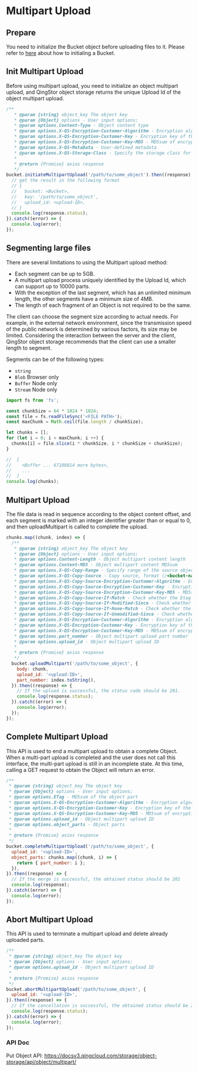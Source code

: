 # Multipart Upload

## Prepare

You need to initialize the Bucket object before uploading files to it. Please refer to [here](./initialize_config_and_qingstor.md) about how to initialing a Bucket.


## Init Multipart Upload

Before using multipart upload, you need to initialize an object multipart upload, and QingStor object storage returns the unique Upload Id of the object multipart upload.

```javascript
/**
   * @param {string} object_key The object key
   * @param {Object} options - User input options;
   * @param options.Content-Type - Object content type
   * @param options.X-QS-Encryption-Customer-Algorithm - Encryption algorithm of the object
   * @param options.X-QS-Encryption-Customer-Key - Encryption key of the object
   * @param options.X-QS-Encryption-Customer-Key-MD5 - MD5sum of encryption key
   * @param options.X-QS-MetaData - User-defined metadata
   * @param options.X-QS-Storage-Class - Specify the storage class for object
   *
   * @return {Promise} axios response
   */
bucket.initiateMultipartUpload('/path/to/some_object').then((response) => {
  // get the result in the following format
  // {
  //   bucket: <Bucket>,
  //   key: '/path/to/some_object',
  //   upload_id: <upload-ID>,
  // }
  console.log(response.status);
}).catch((error) => {
  console.log(error);
});
```


## Segmenting large files

There are several limitations to using the Multipart upload method:

- Each segment can be up to 5GB.
- A multipart upload process uniquely identified by the Upload Id, which can support up to 10000 parts.
- With the exception of the last segment, which has an unlimited minimum length, the other segments have a minimum size of 4MB.
- The length of each fragment of an Object is not required to be the same.

The client can choose the segment size according to actual needs. For example, in the external network environment, since the transmission speed of the public network is determined by various factors, its size may be limited. Considering the interaction between the server and the client, QingStor object storage recommends that the client can use a smaller length to segment.

Segments can be of the following types:

- `string`
- `Blob` Browser only
- `Buffer` Node only
- `Stream` Node only

```javascript
import fs from 'fs';

const chunkSize = 64 * 1024 * 1024;
const file = fs.readFileSync('<FILE PATH>');
const maxChunk = Math.ceil(file.length / chunkSize);

let chunks = [];
for (let i = 0; i < maxChunk; i ++) {
  chunks[i] = file.slice(i * chunkSize, i * chunkSize + chunkSize);
}

//  [
//    <Buffer ... 67108814 more bytes>,
//    ...
//  ]
console.log(chunks);
```


## Multipart Upload

The file data is read in sequence according to the object content offset, and each segment is marked with an integer identifier greater than or equal to 0, and then uploadMultipart is called to complete the upload.

```javascript
chunks.map((chunk, index) => {
  /**
   * @param {string} object_key The object key
   * @param {Object} options - User input options;
   * @param options.Content-Length - Object multipart content length
   * @param options.Content-MD5 - Object multipart content MD5sum
   * @param options.X-QS-Copy-Range - Specify range of the source object
   * @param options.X-QS-Copy-Source - Copy source, format (/<bucket-name>/<object-key>)
   * @param options.X-QS-Copy-Source-Encryption-Customer-Algorithm - Encryption algorithm of the object
   * @param options.X-QS-Copy-Source-Encryption-Customer-Key - Encryption key of the object
   * @param options.X-QS-Copy-Source-Encryption-Customer-Key-MD5 - MD5sum of encryption key
   * @param options.X-QS-Copy-Source-If-Match - Check whether the Etag of copy source matches the specified value
   * @param options.X-QS-Copy-Source-If-Modified-Since - Check whether the copy source has been modified since the specified date
   * @param options.X-QS-Copy-Source-If-None-Match - Check whether the Etag of copy source does not matches the specified value
   * @param options.X-QS-Copy-Source-If-Unmodified-Since - Check whether the copy source has not been unmodified since the specified date
   * @param options.X-QS-Encryption-Customer-Algorithm - Encryption algorithm of the object
   * @param options.X-QS-Encryption-Customer-Key - Encryption key of the object
   * @param options.X-QS-Encryption-Customer-Key-MD5 - MD5sum of encryption key
   * @param options.part_number - Object multipart upload part number
   * @param options.upload_id - Object multipart upload ID
   *
   * @return {Promise} axios response
   */
  bucket.uploadMultipart('/path/to/some_object', {
    body: chunk,
    upload_id: '<upload-ID>',
    part_number: index.toString(),
  }).then((response) => {
    // If the upload is successful, the status code should be 201.
    console.log(response.status);
  }).catch((error) => {
    console.log(error);
  });
});
```


## Complete Multipart Upload

This API is used to end a multipart upload to obtain a complete Object. When a multi-part upload is completed and the user does not call this interface, the multi-part upload is still in an incomplete state. At this time, calling a GET request to obtain the Object will return an error.

```javascript
/**
 * @param {string} object_key The object key
 * @param {Object} options - User input options;
 * @param options.ETag - MD5sum of the object part
 * @param options.X-QS-Encryption-Customer-Algorithm - Encryption algorithm of the object
 * @param options.X-QS-Encryption-Customer-Key - Encryption key of the object
 * @param options.X-QS-Encryption-Customer-Key-MD5 - MD5sum of encryption key
 * @param options.upload_id - Object multipart upload ID
 * @param options.object_parts - Object parts
 *
 * @return {Promise} axios response
 */
bucket.completeMultipartUpload('/path/to/some_object', {
  upload_id: '<upload-ID>',
  object_parts: chunks.map((chunk, i) => {
    return { part_number: i };
  }),
}).then((response) => {
  // If the merge is successful, the obtained status should be 201
  console.log(response);
}).catch((error) => {
  console.log(error);
});
```


## Abort Multipart Upload

This API is used to terminate a multipart upload and delete already uploaded parts.

```javascript
/**
 * @param {string} object_key The object key
 * @param {Object} options - User input options;
 * @param options.upload_id - Object multipart upload ID
 *
 * @return {Promise} axios response
 */
bucket.abortMultipartUpload('/path/to/some_object', {
  upload_id: '<upload-ID>',
}).then((response) => {
  // If the cancellation is successful, the obtained status should be 204
  console.log(response.status);
}).catch((error) => {
  console.log(error);
});
```


### API Doc

Put Object API: https://docsv3.qingcloud.com/storage/object-storage/api/object/multipart/